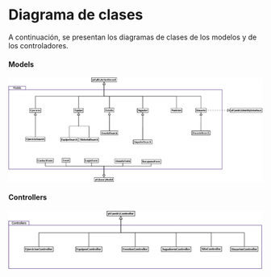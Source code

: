 Diagrama de clases
========================================

A continuación, se presentan los diagramas de clases de los modelos y de los controladores.

#### Models

![Models](images/modelos.png)

#### Controllers

![Models](images/controladores.png)
